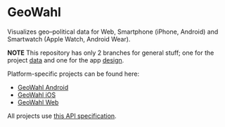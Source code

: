 # GeoWahl
Visualizes geo–political data for Web, Smartphone (iPhone, Android) and Smartwatch (Apple Watch, Android Wear).

**NOTE** This repository has only 2 branches for general stuff; one for the project [data](https://github.com/fhstp-mfg/geowahl/tree/data) and one for the app [design](https://github.com/fhstp-mfg/geowahl/tree/design). 

Platform-specific projects can be found here:
- [GeoWahl Android](https://github.com/fhstp-mfg/geowahl-android)
- [GeoWahl iOS](https://github.com/fhstp-mfg/geowahl-ios)
- [GeoWahl Web](https://github.com/fhstp-mfg/geowahl-web)

All projects use [this API specification](https://github.com/fhstp-mfg/geowahl-web/wiki/API).

